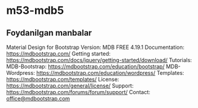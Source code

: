 # m53-mdb5
## Foydanilgan manbalar
Material Design for Bootstrap
Version: MDB FREE 4.19.1
Documentation:
https://mdbootstrap.com/
Getting started:
https://mdbootstrap.com/docs/jquery/getting-started/download/
Tutorials:
MDB-Bootstrap: https://mdbootstrap.com/education/bootstrap/
MDB-Wordpress: https://mdbootstrap.com/education/wordpress/
Templates:
https://mdbootstrap.com/templates/
License:
https://mdbootstrap.com/general/license/
Support:
https://mdbootstrap.com/forums/forum/support/
Contact:
office@mdbootstrap.com
